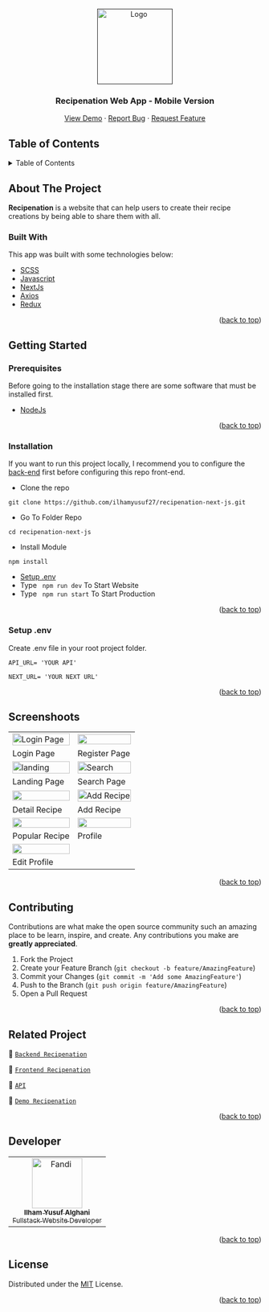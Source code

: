 <div id="top"></div>

<!-- PROJECT LOGO -->
<br />
<div align="center">
  <a href="">
    <img src="https://res.cloudinary.com/dbi5h4hdg/image/upload/v1661404167/porto/Recipenation/logo_qrorgc.svg" alt="Logo" width="150px">
  </a>

  <h3 align="center">Recipenation Web App - Mobile Version</h3>

  <p align="center">
    <a href="https://recipenation.vercel.app/">View Demo</a>
    ·
    <a href="https://github.com/ilhamyusuf27/recipenation-next-js/issues">Report Bug</a>
    ·
    <a href="https://github.com/ilhamyusuf27/recipenation-next-js/issues">Request Feature</a>
  </p>
</div>

<!-- TABLE OF CONTENTS -->

## Table of Contents

<details>
  <summary>Table of Contents</summary>
  <ol>
    <li>
      <a href="#about-the-project">About The Project</a>
      <ul>
        <li><a href="#built-with">Built With</a></li>
      </ul>
    </li>
    <li>
      <a href="#getting-started">Getting Started</a>
      <ul>
        <li><a href="#prerequisites">Prerequisites</a></li>
        <li><a href="#installation">Installation</a></li>
        <li><a href="#setup-env-example">Setup .env example</a></li>
      </ul>
    </li>
    <li><a href="#screenshoots">Screenshots</a></li>
    <li><a href="#contributing">Contributing</a></li>
    <li><a href="#related-project">Related Project</a></li>
    <li><a href="#our-team">Contact</a></li>
    <li><a href="#license">License</a></li>
  </ol>
</details>

<!-- ABOUT THE PROJECT -->

## About The Project

**Recipenation** is a website that can help users to create their recipe creations by being able to share them with all.

### Built With

This app was built with some technologies below:

- [SCSS](https://sass-lang.com/)
- [Javascript](https://www.javascript.com/)
- [NextJs](https://nextjs.org/)
- [Axios](https://axios-http.com/)
- [Redux](https://react-redux.js.org/)

<p align="right">(<a href="#top">back to top</a>)</p>

<!-- GETTING STARTED -->

## Getting Started

### Prerequisites

Before going to the installation stage there are some software that must be installed first.

- [NodeJs](https://nodejs.org/en/download/)

<p align="right">(<a href="#top">back to top</a>)</p>

### Installation

If you want to run this project locally, I recommend you to configure the [back-end](https://github.com/ilhamyusuf27/rest-api-cafe-bunga) first before configuring this repo front-end.

- Clone the repo

```
git clone https://github.com/ilhamyusuf27/recipenation-next-js.git
```

- Go To Folder Repo

```
cd recipenation-next-js
```

- Install Module

```
npm install
```

- <a href="#setup-env">Setup .env</a>
- Type ` npm run dev` To Start Website
- Type ` npm run start` To Start Production

<p align="right">(<a href="#top">back to top</a>)</p>

### Setup .env

Create .env file in your root project folder.

```
API_URL= 'YOUR API'
```

```
NEXT_URL= 'YOUR NEXT URL'
```

<p align="right">(<a href="#top">back to top</a>)</p>

## Screenshoots

<p align="center" display=flex>
   
<table>
 
  <tr>
    <td><image src="https://res.cloudinary.com/dbi5h4hdg/image/upload/v1661512807/porto/Recipenation-Mobile%20Version/login_gm21qi.png" alt="Login Page" width=100%></td>
    <td><image src="https://res.cloudinary.com/dbi5h4hdg/image/upload/v1661512810/porto/Recipenation-Mobile%20Version/register_ghsnvd.png" width=100%/></td>
  </tr>
   <tr>
    <td>Login Page</td>
    <td>Register Page</td>
  </tr>
  <tr>
    <td><image src="https://res.cloudinary.com/dbi5h4hdg/image/upload/v1661512811/porto/Recipenation-Mobile%20Version/landingpage_sohfjc.png" alt="landing" width=100%></td>
    <td><image src="https://res.cloudinary.com/dbi5h4hdg/image/upload/v1661512810/porto/Recipenation-Mobile%20Version/popularrecipe_x8be0u.png" alt="Search" width=100%/></td>
  </tr>
  <tr>
    <td>Landing Page</td>
    <td>Search Page</td>
  </tr>
  <tr>
    <td><image src="https://res.cloudinary.com/dbi5h4hdg/image/upload/v1661512810/porto/Recipenation-Mobile%20Version/detail_jksjcc.png" width=100%></td>
    <td><image src="https://res.cloudinary.com/dbi5h4hdg/image/upload/v1661512807/porto/Recipenation-Mobile%20Version/add_recipe_dmlvjn.png" alt="Add Recipe" width=100%/></td>
  </tr>
  <tr>
    <td>Detail Recipe</td>
    <td>Add Recipe</td>
  </tr>
  <tr>
    <td><image src="https://res.cloudinary.com/dbi5h4hdg/image/upload/v1661512810/porto/Recipenation-Mobile%20Version/popularrecipe_x8be0u.png" width=100%></td>
    <td><image src="https://res.cloudinary.com/dbi5h4hdg/image/upload/v1661512809/porto/Recipenation-Mobile%20Version/profile_hsttpi.png" width=100%></td>
  </tr>
  <tr>
    <td>Popular Recipe</td>
    <td>Profile</td>
  </tr>
  <tr>
    <td><image src="https://res.cloudinary.com/dbi5h4hdg/image/upload/v1661512806/porto/Recipenation-Mobile%20Version/edit_profile_eoxkvh.png" width=100%></td>
  </tr>
  <tr>
    <td>Edit Profile</td>
  </tr>
</table>
      
</p>
<p align="right">(<a href="#top">back to top</a>)</p>

## Contributing

Contributions are what make the open source community such an amazing place to be learn, inspire, and create. Any contributions you make are **greatly appreciated**.

1. Fork the Project
2. Create your Feature Branch (`git checkout -b feature/AmazingFeature`)
3. Commit your Changes (`git commit -m 'Add some AmazingFeature'`)
4. Push to the Branch (`git push origin feature/AmazingFeature`)
5. Open a Pull Request

<p align="right">(<a href="#top">back to top</a>)</p>

## Related Project

:rocket: [`Backend Recipenation`](https://github.com/ilhamyusuf27/rest-api-cafe-bunga)

:rocket: [`Frontend Recipenation`](https://github.com/ilhamyusuf27/recipenation-next-js)

:rocket: [`API`](https://recipenation-app.herokuapp.com)

:rocket: [`Demo Recipenation`](https://recipenation.vercel.app/)

<p align="right">(<a href="#top">back to top</a>)</p>

## Developer

<center>
  <table>
    <tr>
      <td align="center">
        <a href="https://github.com/ilhamyusuf27">
          <img width="100" src="https://avatars.githubusercontent.com/u/43610978?s=400&u=76c4f9fc270cb7cb6e82570927b32973161aa970&v=4" alt="Fandi"><br/>
          <sub><b>Ilham Yusuf Alghani</b></sub> <br/>
          <sub>Fullstack Website Developer</sub>
        </a>
      </td>
  </table>
</center>

<p align="right">(<a href="#top">back to top</a>)</p>

## License

Distributed under the [MIT](/LICENSE) License.

<p align="right">(<a href="#top">back to top</a>)</p>
